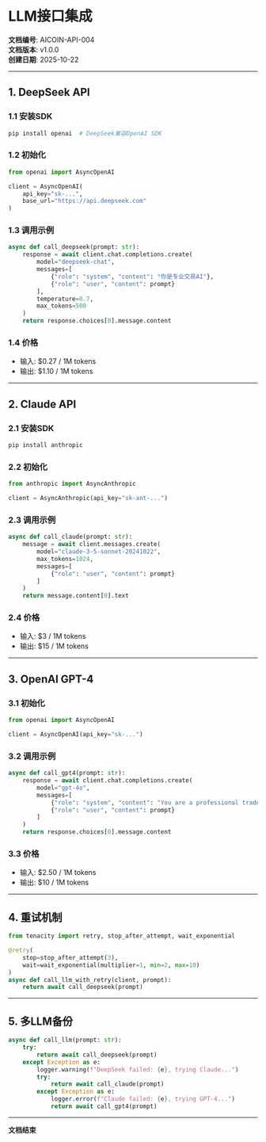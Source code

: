 # LLM接口集成

**文档编号**: AICOIN-API-004  
**文档版本**: v1.0.0  
**创建日期**: 2025-10-22

---

## 1. DeepSeek API

### 1.1 安装SDK
```bash
pip install openai  # DeepSeek兼容OpenAI SDK
```

### 1.2 初始化
```python
from openai import AsyncOpenAI

client = AsyncOpenAI(
    api_key="sk-...",
    base_url="https://api.deepseek.com"
)
```

### 1.3 调用示例
```python
async def call_deepseek(prompt: str):
    response = await client.chat.completions.create(
        model="deepseek-chat",
        messages=[
            {"role": "system", "content": "你是专业交易AI"},
            {"role": "user", "content": prompt}
        ],
        temperature=0.7,
        max_tokens=500
    )
    return response.choices[0].message.content
```

### 1.4 价格
- 输入: $0.27 / 1M tokens
- 输出: $1.10 / 1M tokens

---

## 2. Claude API

### 2.1 安装SDK
```bash
pip install anthropic
```

### 2.2 初始化
```python
from anthropic import AsyncAnthropic

client = AsyncAnthropic(api_key="sk-ant-...")
```

### 2.3 调用示例
```python
async def call_claude(prompt: str):
    message = await client.messages.create(
        model="claude-3-5-sonnet-20241022",
        max_tokens=1024,
        messages=[
            {"role": "user", "content": prompt}
        ]
    )
    return message.content[0].text
```

### 2.4 价格
- 输入: $3 / 1M tokens
- 输出: $15 / 1M tokens

---

## 3. OpenAI GPT-4

### 3.1 初始化
```python
from openai import AsyncOpenAI

client = AsyncOpenAI(api_key="sk-...")
```

### 3.2 调用示例
```python
async def call_gpt4(prompt: str):
    response = await client.chat.completions.create(
        model="gpt-4o",
        messages=[
            {"role": "system", "content": "You are a professional trader"},
            {"role": "user", "content": prompt}
        ]
    )
    return response.choices[0].message.content
```

### 3.3 价格
- 输入: $2.50 / 1M tokens
- 输出: $10 / 1M tokens

---

## 4. 重试机制

```python
from tenacity import retry, stop_after_attempt, wait_exponential

@retry(
    stop=stop_after_attempt(3),
    wait=wait_exponential(multiplier=1, min=2, max=10)
)
async def call_llm_with_retry(client, prompt):
    return await call_deepseek(prompt)
```

---

## 5. 多LLM备份

```python
async def call_llm(prompt: str):
    try:
        return await call_deepseek(prompt)
    except Exception as e:
        logger.warning(f"DeepSeek failed: {e}, trying Claude...")
        try:
            return await call_claude(prompt)
        except Exception as e:
            logger.error(f"Claude failed: {e}, trying GPT-4...")
            return await call_gpt4(prompt)
```

---

**文档结束**

